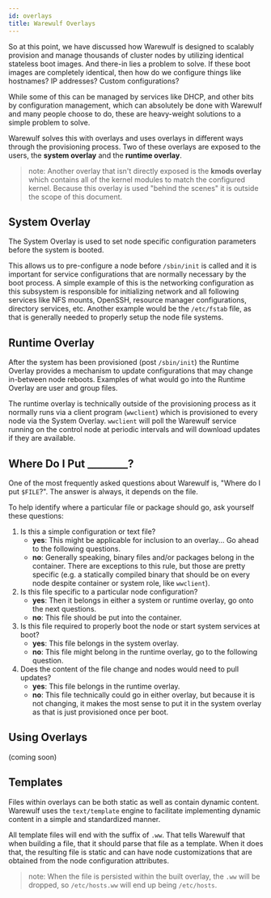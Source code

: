 ```yaml
---
id: overlays
title: Warewulf Overlays
---
```


So at this point, we have discussed how Warewulf is designed to scalably provision and manage thousands of cluster nodes by utilizing identical stateless boot images. And there-in lies a problem to solve. If these boot images are completely identical, then how do we configure things like hostnames? IP addresses? Custom configurations?

While some of this can be managed by services like DHCP, and other bits by configuration management, which can absolutely be done with Warewulf and many people choose to do, these are heavy-weight solutions to a simple problem to solve.

Warewulf solves this with overlays and uses overlays in different ways through the provisioning process. Two of these overlays are exposed to the users, the **system overlay** and the **runtime overlay**.

> note: Another overlay that isn't directly exposed is the **kmods overlay** which contains all of the kernel modules to match the configured kernel. Because this overlay is used "behind the scenes" it is outside the scope of this document.

## System Overlay
The System Overlay is used to set node specific configuration parameters before the system is booted.

This allows us to pre-configure a node before `/sbin/init` is called and it is important for service configurations that are normally necessary by the boot process. A simple example of this is the networking configuration as this subsystem is responsible for initializing network and all following services like NFS mounts, OpenSSH, resource manager configurations, directory services, etc. Another example would be the `/etc/fstab` file, as that is generally needed to properly setup the node file systems.

## Runtime Overlay
After the system has been provisioned (post `/sbin/init`) the Runtime Overlay provides a mechanism to update configurations that may change in-between node reboots. Examples of what would go into the Runtime Overlay are user and group files.

The runtime overlay is technically outside of the provisioning process as it normally runs via a client program (`wwclient`) which is provisioned to every node via the System Overlay. `wwclient` will poll the Warewulf service running on the control node at periodic intervals and will download updates if they are available.


## Where Do I Put ________?
One of the most frequently asked questions about Warewulf is, "Where do I put `$FILE`?". The answer is always, it depends on the file. 

To help identify where a particular file or package should go, ask yourself these questions:

1. Is this a simple configuration or text file?
    - **yes**: This might be applicable for inclusion to an overlay... Go ahead to the following questions.
    - **no**: Generally speaking, binary files and/or packages belong in the container. There are exceptions to this rule, but those are pretty specific (e.g. a statically compiled binary that should be on every node despite container or system role, like `wwclient`).
1. Is this file specific to a particular node configuration?
    - **yes**: Then it belongs in either a system or runtime overlay, go onto the next questions.
    - **no**: This file should be put into the container.
1. Is this file required to properly boot the node or start system services at boot?
    - **yes**: This file belongs in the system overlay.
    - **no**: This file might belong in the runtime overlay, go to the following question.
1. Does the content of the file change and nodes would need to pull updates?
    - **yes**: This file belongs in the runtime overlay.
    - **no**: This file technically could go in either overlay, but because it is not changing, it makes the most sense to put it in the system overlay as that is just provisioned once per boot.

## Using Overlays

(coming soon)

## Templates
Files within overlays can be both static as well as contain dynamic content. Warewulf uses the `text/template` engine to facilitate implementing dynamic content in a simple and standardized manner.

All template files will end with the suffix of `.ww`. That tells Warewulf that when building a file, that it should parse that file as a template. When it does that, the resulting file is static and can have node customizations that are obtained from the node configuration attributes.

> note: When the file is persisted within the built overlay, the `.ww` will be dropped, so `/etc/hosts.ww` will end up being `/etc/hosts`.